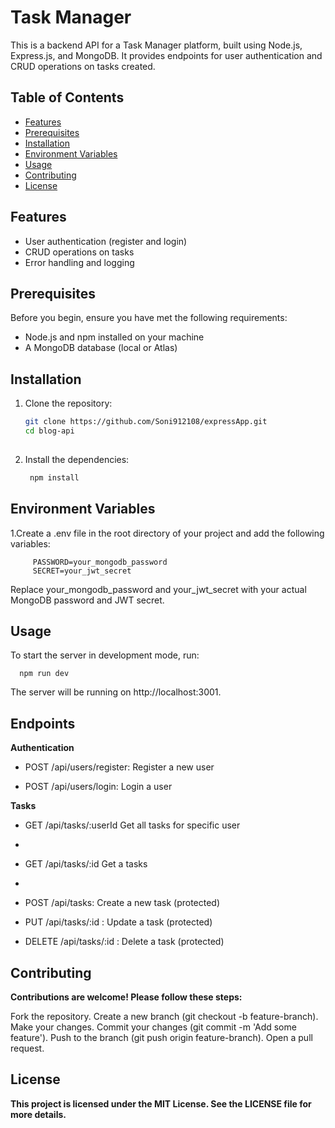 # Task Manager 

This is a backend API for a Task Manager platform, built using Node.js, Express.js, and MongoDB. It provides endpoints for user authentication and CRUD operations on tasks created.

## Table of Contents

- [Features](#features)
- [Prerequisites](#prerequisites)
- [Installation](#installation)
- [Environment Variables](#environment-variables)
- [Usage](#usage)
- [Contributing](#contributing)
- [License](#license)

## Features

- User authentication (register and login)
- CRUD operations on tasks
- Error handling and logging

## Prerequisites

Before you begin, ensure you have met the following requirements:

- Node.js and npm installed on your machine
- A MongoDB database (local or Atlas)

## Installation

1. Clone the repository:

   ```bash
   git clone https://github.com/Soni912108/expressApp.git
   cd blog-api
  
2. Install the dependencies:

   ```bash
    npm install
   
##  Environment Variables

    
1.Create a .env file in the root directory of your project and add the following variables:

         PASSWORD=your_mongodb_password
         SECRET=your_jwt_secret

Replace your_mongodb_password and your_jwt_secret with your actual MongoDB password and JWT secret.

## Usage 

To start the server in development mode, run:

      npm run dev

The server will be running on http://localhost:3001.


## Endpoints
**Authentication**

- POST /api/users/register: Register a new user

- POST /api/users/login: Login a user

**Tasks**

- GET /api/tasks/:userId  Get all tasks for specific user
- 
- GET /api/tasks/:id  Get a tasks 
- 
- POST /api/tasks: Create a new task (protected)

- PUT /api/tasks/:id
: Update a task (protected)

- DELETE /api/tasks/:id
: Delete a task (protected)

##  Contributing
**Contributions are welcome! Please follow these steps:**

Fork the repository.
Create a new branch (git checkout -b feature-branch).
Make your changes.
Commit your changes (git commit -m 'Add some feature').
Push to the branch (git push origin feature-branch).
Open a pull request.


##  License
**This project is licensed under the MIT License. See the LICENSE file for more details.**



